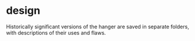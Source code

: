 # design

Historically significant versions of the hanger are saved in separate folders, with descriptions of their uses and flaws.
